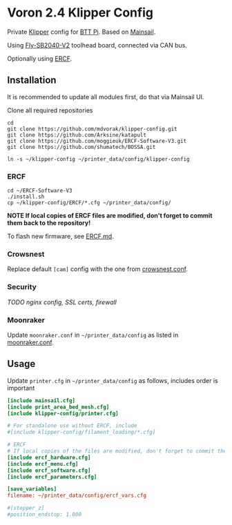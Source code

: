 # Voron 2.4 Klipper Config

Private [Klipper](https://www.klipper3d.org/) config for [BTT Pi](https://github.com/bigtreetech/CB1). 
Based on [Mainsail](https://github.com/mainsail-crew/mainsail-config#readme).

Using [Fly-SB2040-V2](https://mellow-3d.github.io/fly_sb2040_v2_general.html) toolhead board, connected via CAN bus.

Optionally using [ERCF](https://github.com/EtteGit/EnragedRabbitProject).

## Installation

It is recommended to update all modules first, do that via Mainsail UI.

Clone all required repositories

```shell
cd
git clone https://github.com/mdvorak/klipper-config.git
git clone https://github.com/Arksine/katapult
git clone https://github.com/moggieuk/ERCF-Software-V3.git
git clone https://github.com/shumatech/BOSSA.git

ln -s ~/klipper-config ~/printer_data/config/klipper-config
```

### ERCF

```shell
cd ~/ERCF-Software-V3
./install.sh
cp ~/klipper-config/ERCF/*.cfg ~/printer_data/config/
```

**NOTE If local copies of ERCF files are modified, don't forget to commit them back to the repository!**

To flash new firmware, see [ERCF.md](./ERCF.md).

### Crowsnest

Replace default `[cam]` config with the one from [crowsnest.conf](./crowsnest.conf).

### Security

_TODO nginx config, SSL certs, firewall_

### Moonraker

Update `moonraker.conf` in `~/printer_data/config` as listed in [moonraker.conf](./moonraker.conf).

## Usage

Update `printer.cfg` in `~/printer_data/config` as follows, includes order is important

```ini
[include mainsail.cfg]
[include print_area_bed_mesh.cfg]
[include klipper-config/printer.cfg]

# For standalone use without ERCF, include
#[include klipper-config/filament_loading/*.cfg]

# ERCF
# If local copies of the files are modified, don't forget to commit them back to the repository!
[include ercf_hardware.cfg]
[include ercf_menu.cfg]
[include ercf_software.cfg]
[include ercf_parameters.cfg]

[save_variables]
filename: ~/printer_data/config/ercf_vars.cfg

#[stepper_z]
#position_endstop: 1.000
```
